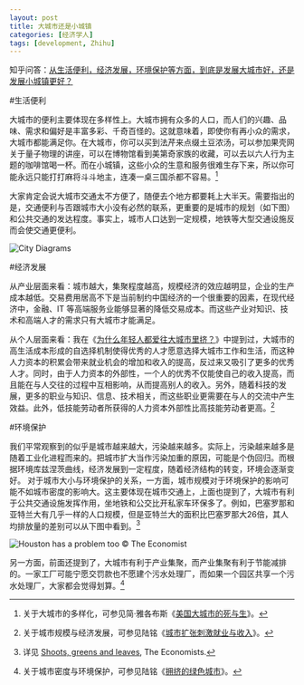 ```yaml
---
layout: post
title: 大城市还是小城镇
categories: [经济学人]
tags: [development, Zhihu]
---
```


知乎问答：[从生活便利，经济发展，环境保护等方面，到底是发展大城市好，还是发展小城镇更好？](http://www.zhihu.com/question/20439633/answer/15139970)

#生活便利

大城市的便利主要体现在多样性上。大城市拥有众多的人口，而人们的兴趣、品味、需求和偏好是丰富多彩、千奇百怪的。这就意味着，即使你有再小众的需求，大城市都能满足你。在大城市，你可以买到法芹来点缀土豆浓汤，可以参加果壳网关于量子物理的讲座，可以在博物馆看到美第奇家族的收藏，可以去以六人行为主题的咖啡馆喝一杯。而在小城镇，这些小众的生意和服务很难生存下来，所以你可能永远只能打打麻将斗斗地主，连凑一桌三国杀都不容易。[^1]

大家肯定会说大城市交通太不方便了，随便去个地方都要耗上大半天。需要指出的是，交通便利与否跟城市大小没有必然的联系，更重要的是城市的规划（如下图）和公共交通的发达程度。事实上，城市人口达到一定规模，地铁等大型交通设施反而会使交通更便利。

![City Diagrams](http://ww2.sinaimg.cn/large/abb3ee10jw1dw7xo43fupj.jpg)

#经济发展

从产业层面来看：城市越大，集聚程度越高，规模经济的效应越明显，企业的生产成本越低。交易费用居高不下是当前制约中国经济的一个很重要的因素，在现代经济中，金融、IT 等高端服务业能够显著的降低交易成本。而这些产业对知识、技术和高端人才的需求只有大城市才能满足。

从个人层面来看：我在《[为什么年轻人都爱往大城市里挤？](/blog/2011/03/young-people-in-big-cities/)》中提到过，大城市的高生活成本形成的自选择机制使得优秀的人才愿意选择大城市工作和生活，而这种人力资本的积累会带来就业机会的增加和收入的提高，反过来又吸引了更多的优秀人才。同时，由于人力资本的外部性，一个人的优秀不仅能使自己的收入提高，而且能在与人交往的过程中互相影响，从而提高别人的收入。另外，随着科技的发展，更多的职业与知识、信息、技术相关，而这些职业更需要在与人的交流中产生效益。此外，低技能劳动者所获得的人力资本外部性比高技能劳动者更高。[^2]

#环境保护

我们平常观察到的似乎是城市越来越大，污染越来越多。实际上，污染越来越多是随着工业化进程而来的。把城市扩大当作污染加重的原因，可能是个伪回归。而根据环境库兹涅茨曲线，经济发展到一定程度，随着经济结构的转变，环境会逐渐变好。
对于城市大小与环境保护的关系，一方面，城市规模对于环境保护的影响可能不如城市密度的影响大。这主要体现在城市交通上，上面也提到了，大城市有利于公共交通设施发挥作用，坐地铁和公交比开私家车环保多了。例如，巴塞罗那和亚特兰大有几乎一样的人口规模，但是亚特兰大的面积比巴塞罗那大26倍，其人均排放量的差别可以从下图中看到。[^3]

![Houston has a problem too](http://ww3.sinaimg.cn/large/abb3ee10jw1dw7yrywkeyj.jpg)
© The Economist

另一方面，前面还提到了，大城市有利于产业集聚，而产业集聚有利于节能减排的。一家工厂可能宁愿交罚款也不愿建个污水处理厂，而如果一个园区共享一个污水处理厂，大家都会觉得划算。[^4]

[^1]: 关于大城市的多样化，可参见简·雅各布斯《[美国大城市的死与生](http://book.douban.com/subject/1326833/)》。
[^2]: 关于城市规模与经济发展，可参见陆铭《[城市扩张刺激就业与收入](http://magazine.caijing.com.cn/2012-03-25/111774228.html)》。
[^3]: 详见 [Shoots, greens and leaves](http://www.economist.com/node/21556904), The Economists.
[^4]: 关于城市密度与环境保护，可参见陆铭《[拥挤的绿色城市](http://lumingfudan.blog.sohu.com/218851877.html)》。